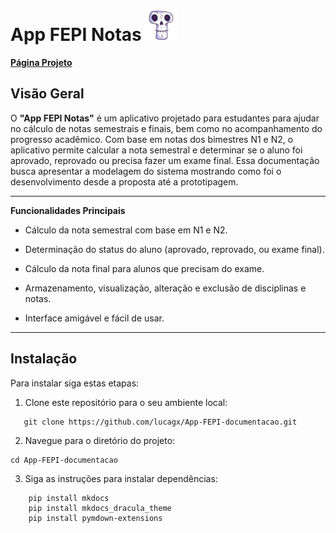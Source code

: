  # App FEPI Notas <img src="./material/mkdocs_dracula_theme/assets/img/skull-logo.png" height="50px" alt="logo"/> 

[**Página Projeto**](https://lucagx.github.io/App-FEPI-documentacao/)


## Visão Geral

O **"App FEPI Notas"** é um aplicativo projetado para estudantes para ajudar no cálculo de notas semestrais e finais, bem como no acompanhamento do progresso acadêmico. Com base em notas dos bimestres N1 e N2, o aplicativo permite calcular a nota semestral e determinar se o aluno foi aprovado, reprovado ou precisa fazer um exame final.
Essa documentação busca apresentar a modelagem do sistema mostrando como foi o desenvolvimento desde a proposta até a prototipagem.

_______



**Funcionalidades Principais**
- Cálculo da nota semestral com base em N1 e N2.

- Determinação do status do aluno (aprovado, reprovado, ou exame final).

- Cálculo da nota final para alunos que precisam do exame.

- Armazenamento, visualização, alteração e exclusão de disciplinas e notas.

- Interface amigável e fácil de usar.

_______


## Instalação

Para instalar siga estas etapas:

1. Clone este repositório para o seu ambiente local:

```
   git clone https://github.com/lucagx/App-FEPI-documentacao.git
```

2. Navegue para o diretório do projeto:

```
cd App-FEPI-documentacao
```

3. Siga as instruções para instalar dependências:

```
    pip install mkdocs
    pip install mkdocs_dracula_theme
    pip install pymdown-extensions 
```
